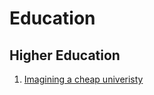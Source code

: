 # Education

## Higher Education

1. [Imagining a cheap univeristy](https://vinamrsachdeva.github.io/a_proc_list/education/2022-03-25-imagining-a-cheap-university)
